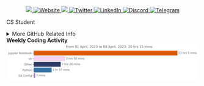 <p align="center">
<a href="https://github.com/coding-famer">
<img src="https://komarev.com/ghpvc/?username=coding-famer&style=flat-square" />
</a>
  <a href="https://coding-famer.github.io">
    <img src="https://img.shields.io/badge/Website-blue?style=flat-square" alt="Website">
  </a>
 <a href="mailto:chenhegu0109@gmail.com">
 <img src="https://img.shields.io/badge/-chenhegu0109@gmail.com-c14438?style=flat-square&logo=Gmail&logoColor=white&link=mailto:chenhegu0109@gmail.com">
</a>
 <a>
  </a>
    <a href="https://twitter.com/Chenhe_Gu" target="_blank">
    <img src="https://img.shields.io/badge/Twitter-1DA1F2.svg?style=flat-square&logo=twitter&logoColor=white" alt="Twitter">
  </a>
    <a href="https://www.linkedin.com/in/chenhe-gu-a33640211/" target="_blank">
    <img src="https://img.shields.io/badge/LinkedIn-0A66C2.svg?style=flat-square&logo=linkedin&logoColor=white" alt="LinkedIn">
  </a>
    <a href="https://discordapp.com/users/855079568993681428" target="_blank">
    <img src="https://img.shields.io/badge/Discord-5865F2.svg?style=flat-square&logo=discord&logoColor=white" alt="Discord">
  </a>
    <a href="https://t.me/chenhegu" target="_blank">
    <img src="https://img.shields.io/badge/Telegram-26A5E4.svg?style=flat-square&logo=telegram&logoColor=white" alt="Telegram">
  </a>
</p>
<p>
CS Student
</p>
<details><summary>More GitHub Related Info</summary>
<img src="https://github.com/coding-famer/coding-famer/blob/main/github-metrics.svg" alt="Metrics"/>
</details>
<strong>Weekly Coding Activity</strong>
<img src="https://github.com/coding-famer/coding-famer/blob/main/images/stat.svg" alt="WakaTime Activity"/>

